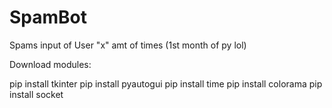 # SpamBot
Spams input of User "x" amt of times (1st month of py lol)


Download modules:

pip install tkinter
pip install pyautogui
pip install time
pip install colorama
pip install socket

